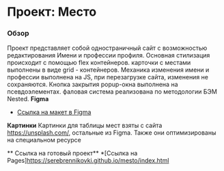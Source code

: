 # Проект: Место

### Обзор

Проект представляет собой одностраничный сайт с возможностью редактирования Имени и профессии профиля.
Основная стилизация происходит с помощью flex контейнеров. карточки с местами выполнены в виде grid - контейнеров. 
Механика изменения имени и профессии выполнена на JS, при перезагрузке сайта, изменения не сохраняются.
Кнопка закрытия popup-окна выполнена на псевдоэлементах. фаловая система реализована по методологии БЭМ Nested.
**Figma**
* [Ссылка на макет в Figma](https://www.figma.com/file/2cn9N9jSkmxD84oJik7xL7/JavaScript.-Sprint-4?node-id=0%3A1)

**Картинки**
Картинки для таблицы мест взяты с сайта https://unsplash.com/, остальные из Figma. Также они оптимизированы на специальном ресурсе

** Ссылка на готовый проект**
*[Ссылка на Pages]https://serebrennikovki.github.io/mesto/index.html
